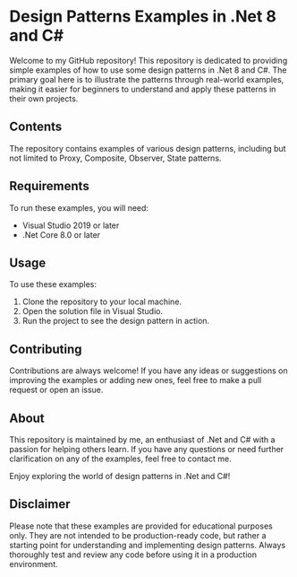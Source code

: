 # Design Patterns Examples in .Net 8 and C#

Welcome to my GitHub repository! This repository is dedicated to providing simple examples of how to use some design patterns in .Net 8 and C#. The primary goal here is to illustrate the patterns through real-world examples, making it easier for beginners to understand and apply these patterns in their own projects.

## Contents

The repository contains examples of various design patterns, including but not limited to Proxy, Composite, Observer, State patterns.

## Requirements

To run these examples, you will need:

- Visual Studio 2019 or later
- .Net Core 8.0 or later

## Usage

To use these examples:

1. Clone the repository to your local machine.
2. Open the solution file in Visual Studio.
3. Run the project to see the design pattern in action.

## Contributing

Contributions are always welcome! If you have any ideas or suggestions on improving the examples or adding new ones, feel free to make a pull request or open an issue.

## About

This repository is maintained by me, an enthusiast of .Net and C# with a passion for helping others learn. If you have any questions or need further clarification on any of the examples, feel free to contact me.

Enjoy exploring the world of design patterns in .Net and C#!

## Disclaimer

Please note that these examples are provided for educational purposes only. They are not intended to be production-ready code, but rather a starting point for understanding and implementing design patterns. Always thoroughly test and review any code before using it in a production environment.